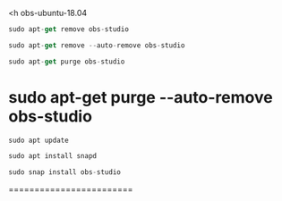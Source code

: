 <h obs-ubuntu-18.04 </h1>

```js
sudo apt-get remove obs-studio 
```
```js
sudo apt-get remove --auto-remove obs-studio
```
```js
sudo apt-get purge obs-studio
```
sudo apt-get purge --auto-remove obs-studio
========================
```js
sudo apt update
```
```js
sudo apt install snapd
```
```js
sudo snap install obs-studio
```
========================
